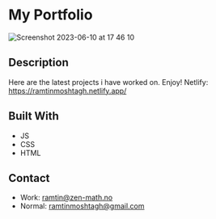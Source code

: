# My Portfolio

![Screenshot 2023-06-10 at 17 46 10](https://github.com/RamtinMoshtagh/Portfolio-1/assets/95631899/862d029a-9fdc-4c22-b09b-c5a62fb8e728)




## Description
Here are the latest projects i have worked on. Enjoy!
Netlify: https://ramtinmoshtagh.netlify.app/

## Built With
- JS
- CSS
- HTML

## Contact
- Work: ramtin@zen-math.no
- Normal: ramtinmoshtagh@gmail.com
